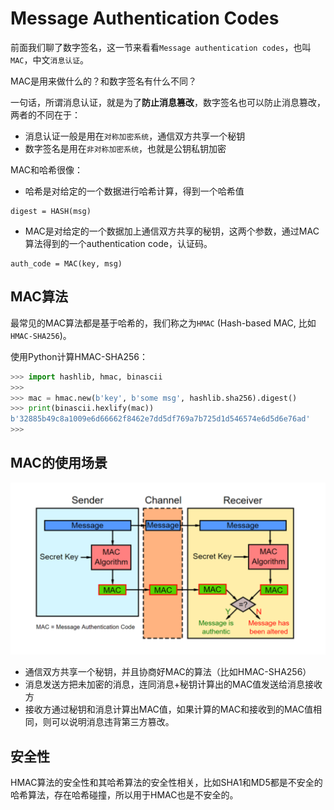# Message Authentication Codes

前面我们聊了数字签名，这一节来看看`Message authentication codes`，也叫`MAC`，中文`消息认证`。

MAC是用来做什么的？和数字签名有什么不同？

一句话，所谓消息认证，就是为了**防止消息篡改**，数字签名也可以防止消息篡改，两者的不同在于：

- 消息认证一般是用在`对称加密系统`，通信双方共享一个秘钥
- 数字签名是用在`非对称加密系统`，也就是公钥私钥加密

MAC和哈希很像：

- 哈希是对给定的一个数据进行哈希计算，得到一个哈希值

```
digest = HASH(msg)
```

- MAC是对给定的一个数据加上通信双方共享的秘钥，这两个参数，通过MAC算法得到的一个authentication code，认证码。

```
auth_code = MAC(key, msg)
```

## MAC算法

最常见的MAC算法都是基于哈希的，我们称之为`HMAC` (Hash-based MAC, 比如`HMAC-SHA256`)。

使用Python计算HMAC-SHA256：

```python
>>> import hashlib, hmac, binascii
>>>
>>> mac = hmac.new(b'key', b'some msg', hashlib.sha256).digest()
>>> print(binascii.hexlify(mac))
b'32885b49c8a1009e6d66662f8462e7dd5df769a7b725d1d546574e6d5d6e76ad'
>>>
```

## MAC的使用场景

![mkdocs](../img/HMAC.png)

- 通信双方共享一个秘钥，并且协商好MAC的算法（比如HMAC-SHA256）
- 消息发送方把未加密的消息，连同消息+秘钥计算出的MAC值发送给消息接收方
- 接收方通过秘钥和消息计算出MAC值，如果计算的MAC和接收到的MAC值相同，则可以说明消息违背第三方篡改。


## 安全性

HMAC算法的安全性和其哈希算法的安全性相关，比如SHA1和MD5都是不安全的哈希算法，存在哈希碰撞，所以用于HMAC也是不安全的。